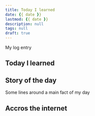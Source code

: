 ```yaml
---
title: Today I learned
date: {{ date }}
lastmod: {{ date }}
description: null
tags: null
draft: true
---
```


My log entry

## Today I learned

## Story of the day

Some lines around a main fact of my day

## Accros the internet
